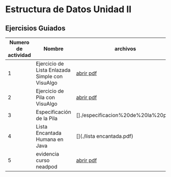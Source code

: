 # Estructura de Datos Unidad II

## Ejercisios Guiados

| Numero de actividad | Nombre | archivos |
|--------|------|--------------------------|
| 1    |Ejercicio de Lista Enlazada Simple con VisuAlgo  | [abrir pdf](./ListaEnlazada.pdf) |
| 2   | Ejercicio de Pila con VisuAlgo | [abrir pdf](./pilas.pdf) |
| 3    |Especificación de la Pila| []./especificacion%20de%20la%20pilas |
| 4    |Lista Encantada Humana en Java| [](./lista encantada.pdf)|
| 5 | evidencia curso neadpod| [abrir pdf](./nearpod.pdf) |
